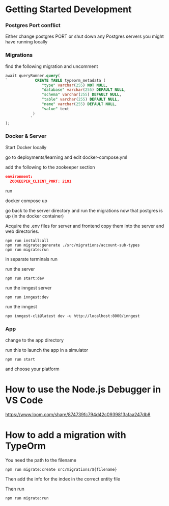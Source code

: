 # Getting Started Development

### Postgres Port conflict

Either change postgres PORT or shut down any Postgres servers you might have running locally

### Migrations

find the following migration and uncomment

```sql
await queryRunner.query(
`            CREATE TABLE typeorm_metadata (
                "type" varchar(255) NOT NULL,
                "database" varchar(255) DEFAULT NULL,
                "schema" varchar(255) DEFAULT NULL,
                "table" varchar(255) DEFAULT NULL,
                "name" varchar(255) DEFAULT NULL,
                "value" text
            )
           `
);
```

### Docker & Server

Start Docker locally

go to deployments/learning and edit docker-compose.yml

add the following to the zookeeper section

```json
environment:
  ZOOKEEPER_CLIENT_PORT: 2181
```

run

docker compose up

go back to the server directory and run the migrations now that postgres is up (in the docker container)

Acquire the .env files for server and frontend copy them into the server and web directories.

```console
npm run install:all
npm run migrate:generate ./src/migrations/account-sub-types
npm run migrate:run
```

in separate terminals run

run the server

```console
npm run start:dev
```

run the inngest server

```console
npm run inngest:dev
```

run the inngest

```console
npx inngest-cli@latest dev -u http://localhost:8000/inngest
```

### App

change to the app directory

run this to launch the app in a simulator

```console
npm run start
```

and choose your platform

# How to use the Node.js Debugger in VS Code

https://www.loom.com/share/874739fc794d42c0939813afaa247db8

# How to add a migration with TypeOrm

You need the path to the filename

```shell
npm run migrate:create src/migrations/${filename}
```

Then add the info for the index in the correct entity file

Then run

```shell
npm run migrate:run
```
